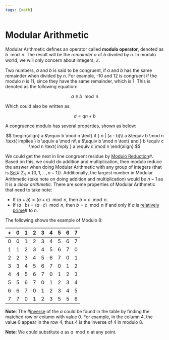 ```yaml
---
tags: [math]
---
```


# Modular Arithmetic

Modular Arithmetic defines an operator called **modulo operator**, denoted as $b
\mod n$. The result will be the *remainder* $a$ of $b$ divided by $n$. In modulo
world, we will only concern about integers, $\mathbb{Z}$.

Two numbers, $a$ and $b$ is said to be congruent, if $a$ and $b$ has the same
remainder when divided by $n$. For example, -10 and 12 is congruent if the
modulo $n$ is 11, since they have the same remainder, which is 1. This is
denoted as the following equation:

$$
a \equiv b \mod n
$$

Which could also be written as:

$$
a = qn + b
$$

A congruence modulo has several properties, shown as below:

$$
\begin{align}
a &\equiv b \mod n \text{ if } n | (a - b)\\
a &\equiv b \mod n \text{ implies } b \equiv a \mod n\\
a &\equiv b \mod n \text{ and } b \equiv c \mod n \text{ imply } a \equiv c \mod n
\end{align}
$$

We could get the next in line congruent residue by [Modulo Reduction](202210092136.md)#.
Based on this, we could do addition and multiplication, then modulo reduce the
answer when doing Modular Arithmetic with any group of integers (that is
[Set](202204281446.md)# $\mathbb{Z}_n = \{ 0, 1, \ldots, n - 1 \}$).
Additionally, the largest number in Modular Arithmetic (take note on doing
addition and multiplication) would be $n -1$ as it is a *clock arithmetic*.
There are some properties of Modular Arithmetic that need to take note:
- If $(a + b) = (a + c) \mod n$, then $b = c \mod n$.
- If $(a \cdot b) = (a \cdot c) \mod n$, then $b = c \mod n$ if and only if $a$
  is [relatively prime](202210092214.md)# to $n$.

The following shows the example of Modulo 8:

| +   | 0   | 1   | 2   | 3   | 4   | 5   | 6   | 7   |
| --- | --- | --- | --- | --- | --- | --- | --- | --- |
| 0   | 0   | 1   | 2   | 3   | 4   | 5   | 6   | 7   |
| 1   | 1   | 2   | 3   | 4   | 5   | 6   | 7   | 0   |
| 2   | 2   | 3   | 4   | 5   | 6   | 7   | 0   | 1   |
| 3   | 3   | 4   | 5   | 6   | 7   | 0   | 1   | 2   |
| 4   | 4   | 5   | 6   | 7   | 0   | 1   | 2   | 3   |
| 5   | 5   | 6   | 7   | 0   | 1   | 2   | 3   | 4   |
| 6   | 6   | 7   | 0   | 1   | 2   | 3   | 4   | 5   |
| 7   | 7   | 0   | 1   | 2   | 3   | 5   | 5   | 6   |

**Note**: The #[inverse](202210082221.md) of the $a$ could be found in the table
by finding the matched row or column with value 0. For example, in the column
$4$, the value 0 appear in the row $4$, thus $4$ is the inverse of $4$ in modulo
8.

**Note**: We could substitute $a$ as $a \mod n$ at any point.
